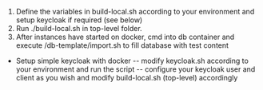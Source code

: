 1. Define the variables in build-local.sh according to your environment and setup keycloak if required (see below) 
2. Run ./build-local.sh in top-level folder.
3. After instances have started on docker, cmd into db container and execute /db-template/import.sh to fill database with test content


- Setup simple keycloak with docker 
-- modify keycloak.sh according to your environment and run the script
-- configure your keycloak user and client as you wish and modify build-local.sh (top-level) accordingly
